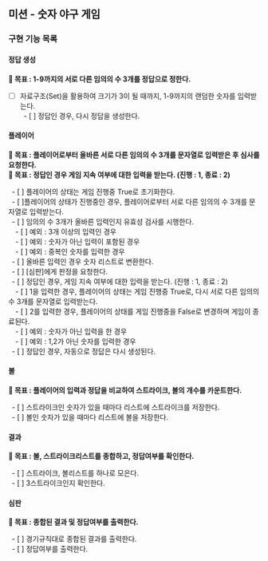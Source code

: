 ## 미션 - 숫자 야구 게임

### 구현 기능 목록

#### 정답 생성<br/>
**🔆 목표 : 1-9까지의 서로 다른 임의의 수 3개를 정답으로 정한다.**<br/>

- [ ] 자료구조(Set)을 활용하여 크기가 3이 될 때까지, 1-9까지의 랜덤한 숫자를 입력받는다.<br/>
&ensp;- [ ] 정답인 경우, 다시 정답을 생성한다.<br/>

#### 플레이어<br/>
**🔆 목표 : 플레이어로부터 올바른 서로 다른 임의의 수 3개를 문자열로 입력받은 후 심사를 요청한다.**<br/>
**🔆 목표 : 정답인 경우 게임 지속 여부에 대한 입력을 받는다. (진행 : 1, 종료 : 2)**<br/>

&ensp;- [ ] 플레이어의 상태는 게임 진행중 True로 초기화한다.<br/>
&ensp;- [ ]플레이어의 상태가 진행중인 경우, 플레이어로부터 서로 다른 임의의 수 3개를 문자열로 입력받는다.<br/>
&ensp;- [ ] 임의의 수 3개가 올바른 입력인지 유효성 검사를 시행한다.<br/>
&emsp;- [ ] 예외 : 3개 이상의 입력인 경우<br/>
&emsp;- [ ] 예외 : 숫자가 아닌 입력이 포함된 경우<br/>
&emsp;- [ ] 예외 : 중복인 숫자를 입력한 경우<br/>
&ensp;- [ ] 올바른 입력인 경우 숫자 리스트로 변환한다.<br/>
&ensp;- [ ] [심판]에게 판정을 요청한다.<br/>
&ensp;- [ ] 정답인 경우, 게임 지속 여부에 대한 입력을 받는다. (진행 : 1, 종료 : 2)<br/>
&emsp;- [ ] 1을 입력한 경우, 플레이어의 상태는 게임 진행중 True로, 다시 서로 다른 임의의 수 3개를 문자열로 입력받는다.<br/>
&emsp;- [ ] 2를 입력한 경우, 플레이어의 상태를 게임 진행중을 False로 변경하며 게임이 종료된다. <br/>
&emsp;- [ ] 예외 : 숫자가 아닌 입력을 한 경우<br/>
&emsp;- [ ] 예외 : 1,2가 아닌 숫자를 입력한 경우<br/>
&ensp;- [ ] 정답인 경우, 자동으로 정답은 다시 생성된다.<br/>

#### 볼<br/>
**🔆 목표 : 플레이어의 입력과 정답을 비교하여 스트라이크, 볼의 개수를 카운트한다.**<br/>

&ensp;- [ ] 스트라이크인 숫자가 있을 때마다 리스트에 스트라이크를 저장한다.<br/>
&ensp;- [ ] 볼인 숫자가 있을 때마다 리스트에 볼을 저장한다.<br/>

#### 결과  <br/>
**🔆 목표 : 볼, 스트라이크리스트를 종합하고, 정답여부를 확인한다.**<br/>

&ensp;- [ ] 스트라이크, 볼리스트를 하나로 모은다.<br/>
&ensp;- [ ] 3스트라이크인지 확인한다.<br/>

#### 심판<br/>
**🔆 목표 : 종합된 결과 및 정답여부를 출력한다.**<br/>

&ensp;- [ ] 경기규칙대로 종합된 결과를 출력한다.<br/>
&ensp;- [ ] 정답여부를 출력한다.<br/>
 
